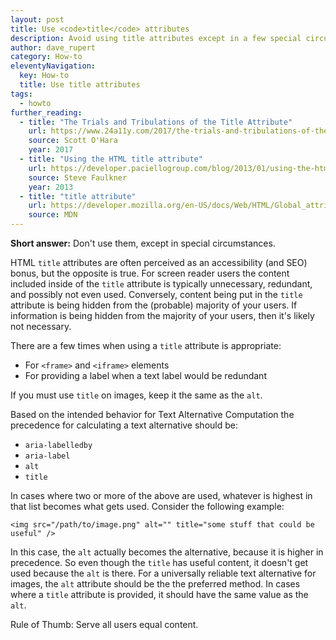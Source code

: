 ```yaml
---
layout: post
title: Use <code>title</code> attributes
description: Avoid using title attributes except in a few special circumstances.
author: dave_rupert
category: How-to
eleventyNavigation:
  key: How-to
  title: Use title attributes
tags:
  - howto
further_reading:
  - title: "The Trials and Tribulations of the Title Attribute"
    url: https://www.24a11y.com/2017/the-trials-and-tribulations-of-the-title-attribute/
    source: Scott O'Hara
    year: 2017
  - title: "Using the HTML title attribute"
    url: https://developer.paciellogroup.com/blog/2013/01/using-the-html-title-attribute-updated/
    source: Steve Faulkner
    year: 2013
  - title: "title attribute"
    url: https://developer.mozilla.org/en-US/docs/Web/HTML/Global_attributes/title
    source: MDN
---
```

**Short answer:** Don't use them, except in special circumstances.

HTML `title` attributes are often perceived as an accessibility (and SEO) bonus, but the opposite is true. For screen reader users the content included inside of the `title` attribute is typically unnecessary, redundant, and possibly not even used. Conversely, content being put in the `title` attribute is being hidden from the (probable) majority of your users. If information is being hidden from the majority of your users, then it's likely not necessary.

There are a few times when using a `title` attribute is appropriate:

- For `<frame>` and `<iframe>` elements
- For providing a label when a text label would be redundant

If you must use `title` on images, keep it the same as the `alt`.

Based on the intended behavior for Text Alternative Computation the precedence for calculating a text alternative should be:

- `aria-labelledby`
- `aria-label`
- `alt`
- `title`

In cases where two or more of the above are used, whatever is highest in that list becomes what gets used. Consider the following example:

```
<img src="/path/to/image.png" alt="" title="some stuff that could be useful" />
```

In this case, the `alt` actually becomes the alternative, because it is higher in precedence. So even though the `title` has useful content, it doesn't get used because the `alt` is there. For a universally reliable text alternative for images, the `alt` attribute should be the the preferred method. In cases where a `title` attribute is provided, it should have the same value as the `alt`.

Rule of Thumb: Serve all users equal content.
